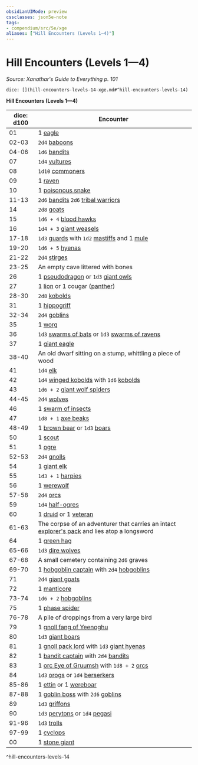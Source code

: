 ```yaml
---
obsidianUIMode: preview
cssclasses: json5e-note
tags:
- compendium/src/5e/xge
aliases: ["Hill Encounters (Levels 1—4)"]
---
```

# Hill Encounters (Levels 1—4)
*Source: Xanathar's Guide to Everything p. 101* 

`dice: [](hill-encounters-levels-14-xge.md#^hill-encounters-levels-14)`

**Hill Encounters (Levels 1—4)**

| dice: d100 | Encounter |
|------------|-----------|
| 01 | 1 [eagle](z_compendium/bestiary/beast/eagle.md) |
| 02-03 | `2d4` [baboons](z_compendium/bestiary/beast/baboon.md) |
| 04-06 | `1d6` [bandits](z_compendium/bestiary/humanoid/bandit.md) |
| 07 | `1d4` [vultures](z_compendium/bestiary/beast/vulture.md) |
| 08 | `1d10` [commoners](z_compendium/bestiary/humanoid/commoner.md) |
| 09 | 1 [raven](z_compendium/bestiary/beast/raven.md) |
| 10 | 1 [poisonous snake](z_compendium/bestiary/beast/poisonous-snake.md) |
| 11-13 | `2d6` [bandits](z_compendium/bestiary/humanoid/bandit.md) `2d6` [tribal warriors](z_compendium/bestiary/humanoid/tribal-warrior.md) |
| 14 | `2d8` [goats](z_compendium/bestiary/beast/goat.md) |
| 15 | `1d6 + 4` [blood hawks](z_compendium/bestiary/beast/blood-hawk.md) |
| 16 | `1d4 + 3` [giant weasels](z_compendium/bestiary/beast/giant-weasel.md) |
| 17-18 | `1d3` [guards](z_compendium/bestiary/humanoid/guard.md) with `1d2` [mastiffs](z_compendium/bestiary/beast/mastiff.md) and 1 [mule](z_compendium/bestiary/beast/mule.md) |
| 19-20 | `1d6 + 5` [hyenas](z_compendium/bestiary/beast/hyena.md) |
| 21-22 | `2d4` [stirges](z_compendium/bestiary/beast/stirge.md) |
| 23-25 | An empty cave littered with bones |
| 26 | 1 [pseudodragon](z_compendium/bestiary/dragon/pseudodragon.md) or `1d3` [giant owls](z_compendium/bestiary/beast/giant-owl.md) |
| 27 | 1 [lion](z_compendium/bestiary/beast/lion.md) or 1 cougar ([panther](z_compendium/bestiary/beast/panther.md)) |
| 28-30 | `2d8` [kobolds](z_compendium/bestiary/humanoid/kobold.md) |
| 31 | 1 [hippogriff](z_compendium/bestiary/monstrosity/hippogriff.md) |
| 32-34 | `2d4` [goblins](z_compendium/bestiary/humanoid/goblin.md) |
| 35 | 1 [worg](z_compendium/bestiary/monstrosity/worg.md) |
| 36 | `1d3` [swarms of bats](z_compendium/bestiary/beast/swarm-of-bats.md) or `1d3` [swarms of ravens](z_compendium/bestiary/beast/swarm-of-ravens.md) |
| 37 | 1 [giant eagle](z_compendium/bestiary/beast/giant-eagle.md) |
| 38-40 | An old dwarf sitting on a stump, whittling a piece of wood |
| 41 | `1d4` [elk](z_compendium/bestiary/beast/elk.md) |
| 42 | `1d4` [winged kobolds](z_compendium/bestiary/humanoid/winged-kobold.md) with `1d6` [kobolds](z_compendium/bestiary/humanoid/kobold.md) |
| 43 | `1d6 + 2` [giant wolf spiders](z_compendium/bestiary/beast/giant-wolf-spider.md) |
| 44-45 | `2d4` [wolves](z_compendium/bestiary/beast/wolf.md) |
| 46 | 1 [swarm of insects](z_compendium/bestiary/beast/swarm-of-insects.md) |
| 47 | `1d8 + 1` [axe beaks](z_compendium/bestiary/beast/axe-beak.md) |
| 48-49 | 1 [brown bear](z_compendium/bestiary/beast/brown-bear.md) or `1d3` [boars](z_compendium/bestiary/beast/boar.md) |
| 50 | 1 [scout](z_compendium/bestiary/humanoid/scout.md) |
| 51 | 1 [ogre](z_compendium/bestiary/giant/ogre.md) |
| 52-53 | `2d4` [gnolls](z_compendium/bestiary/humanoid/gnoll.md) |
| 54 | 1 [giant elk](z_compendium/bestiary/beast/giant-elk.md) |
| 55 | `1d3 + 1` [harpies](z_compendium/bestiary/monstrosity/harpy.md) |
| 56 | 1 [werewolf](z_compendium/bestiary/humanoid/werewolf.md) |
| 57-58 | `2d4` [orcs](z_compendium/bestiary/humanoid/orc.md) |
| 59 | `1d4` [half-ogres](z_compendium/bestiary/giant/half-ogre-ogrillon.md) |
| 60 | 1 [druid](z_compendium/bestiary/humanoid/druid.md) or 1 [veteran](z_compendium/bestiary/humanoid/veteran.md) |
| 61-63 | The corpse of an adventurer that carries an intact [explorer's pack](z_compendium/items/explorers-pack.md) and lies atop a longsword |
| 64 | 1 [green hag](z_compendium/bestiary/fey/green-hag.md) |
| 65-66 | `1d3` [dire wolves](z_compendium/bestiary/beast/dire-wolf.md) |
| 67-68 | A small cemetery containing `2d6` graves |
| 69-70 | 1 [hobgoblin captain](z_compendium/bestiary/humanoid/hobgoblin-captain.md) with `2d4` [hobgoblins](z_compendium/bestiary/humanoid/hobgoblin.md) |
| 71 | `2d4` [giant goats](z_compendium/bestiary/beast/giant-goat.md) |
| 72 | 1 [manticore](z_compendium/bestiary/monstrosity/manticore.md) |
| 73-74 | `1d6 + 2` [hobgoblins](z_compendium/bestiary/humanoid/hobgoblin.md) |
| 75 | 1 [phase spider](z_compendium/bestiary/monstrosity/phase-spider.md) |
| 76-78 | A pile of droppings from a very large bird |
| 79 | 1 [gnoll fang of Yeenoghu](z_compendium/bestiary/fiend/gnoll-fang-of-yeenoghu.md) |
| 80 | `1d3` [giant boars](z_compendium/bestiary/beast/giant-boar.md) |
| 81 | 1 [gnoll pack lord](z_compendium/bestiary/humanoid/gnoll-pack-lord.md) with `1d3` [giant hyenas](z_compendium/bestiary/beast/giant-hyena.md) |
| 82 | 1 [bandit captain](z_compendium/bestiary/humanoid/bandit-captain.md) with `2d4` [bandits](z_compendium/bestiary/humanoid/bandit.md) |
| 83 | 1 [orc Eye of Gruumsh](z_compendium/bestiary/humanoid/orc-eye-of-gruumsh.md) with `1d8 + 2` [orcs](z_compendium/bestiary/humanoid/orc.md) |
| 84 | `1d3` [orogs](z_compendium/bestiary/humanoid/orog.md) or `1d4` [berserkers](z_compendium/bestiary/humanoid/berserker.md) |
| 85-86 | 1 [ettin](z_compendium/bestiary/giant/ettin.md) or 1 [wereboar](z_compendium/bestiary/humanoid/wereboar.md) |
| 87-88 | 1 [goblin boss](z_compendium/bestiary/humanoid/goblin-boss.md) with `2d6` [goblins](z_compendium/bestiary/humanoid/goblin.md) |
| 89 | `1d3` [griffons](z_compendium/bestiary/monstrosity/griffon.md) |
| 90 | `1d3` [perytons](z_compendium/bestiary/monstrosity/peryton.md) or `1d4` [pegasi](z_compendium/bestiary/celestial/pegasus.md) |
| 91-96 | `1d3` [trolls](z_compendium/bestiary/giant/troll.md) |
| 97-99 | 1 [cyclops](z_compendium/bestiary/giant/cyclops.md) |
| 00 | 1 [stone giant](z_compendium/bestiary/giant/stone-giant.md) |
^hill-encounters-levels-14